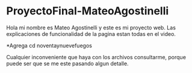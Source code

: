 # ProyectoFinal-MateoAgostinelli

Hola mi nombre es Mateo Agostinelli y este es mi proyecto web. Las explicaciones de funcionalidad de la pagina estan todas en el video.

*Agrega cd noventaynuevefuegos


Cualquier inconveniente que haya con los archivos consultarme, porque puede ser que se me este pasando algun detalle.
